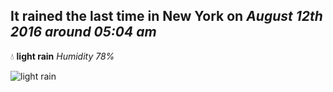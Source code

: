 ## It rained the last time in New York on *August 12th 2016 around 05:04 am*
💧  **light rain** *Humidity 78%*

![light rain](http://openweathermap.org/img/w/10n.png)
